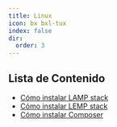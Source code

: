 ```yaml
---
title: Linux
icon: bx bxl-tux
index: false
dir:
  order: 3
---
```


## Lista de Contenido

- [Cómo instalar LAMP stack](../linux/lamp-stack.md)
- [Cómo instalar LEMP stack](../linux/lemp-stack.md)
- [Cómo instalar Composer](../linux/composer.md)
